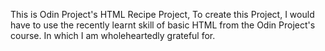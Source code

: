 This is Odin Project's HTML Recipe Project, To create this Project, I would have to use the recently learnt skill of basic HTML from the Odin Project's course. In which I am 
wholeheartedly grateful for.
